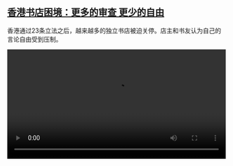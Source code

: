<!--1712391423000-->
[香港书店困境：更多的审查 更少的自由](https://www.dw.com/zh/%E9%A6%99%E6%B8%AF%E4%B9%A6%E5%BA%97%E5%9B%B0%E5%A2%83%EF%BC%9A%E6%9B%B4%E5%A4%9A%E7%9A%84%E5%AE%A1%E6%9F%A5%20%E6%9B%B4%E5%B0%91%E7%9A%84%E8%87%AA%E7%94%B1/a-68728982)
------

<p>香港通过23条立法之后，越来越多的独立书店被迫关停。店主和书友认为自己的言论自由受到压制。</small></p><video src="https://tvdownloaddw-a.akamaihd.net/Events/mp4/vdt_zh/2024/dwvgchi240403_dwvgchi240403_hk_01icw_AVC_1280x720.mp4" controls style="width:100%"></video>
